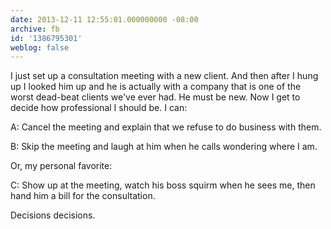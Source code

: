 ```yaml
---
date: 2013-12-11 12:55:01.000000000 -08:00
archive: fb
id: '1386795301'
weblog: false
---
```


I just set up a consultation meeting with a new client. And then after I hung up I looked him up and he is actually with a company that is one of the worst dead-beat clients we've ever had. He must be new. Now I get to decide how professional I should be. I can:

A: Cancel the meeting and explain that we refuse to do business with them.

B: Skip the meeting and laugh at him when he calls wondering where I am.

Or, my personal favorite:

C: Show up at the meeting, watch his boss squirm when he sees me, then hand him a bill for the consultation.

Decisions decisions.

